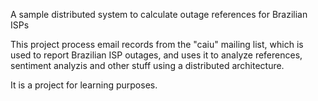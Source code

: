 A sample distributed system to calculate outage references for Brazilian ISPs

This project process email records from the "caiu" mailing list, which is used to report Brazilian ISP outages, and uses it to analyze references, sentiment analyzis and other stuff using a distributed architecture. 

It is a project for learning purposes.
